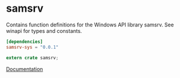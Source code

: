 # samsrv #
Contains function definitions for the Windows API library samsrv. See winapi for types and constants.

```toml
[dependencies]
samsrv-sys = "0.0.1"
```

```rust
extern crate samsrv;
```

[Documentation](https://retep998.github.io/doc/winapi/samsrv/)
